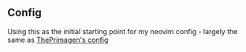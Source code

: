 ## Config


Using this as the initial starting point for my neovim config - largely the same as [ThePrimagen's config](https://github.com/ThePrimeagen/init.lua)
